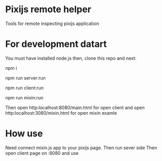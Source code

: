 # Pixijs remote helper

Tools for remote inspecting pixijs application


# For development datart

You must have installed node.js then, clone this repo and next:

npm i

npm run server:run

npm run client:run

npm run mixin:run

Then open http:localhost:8080/main.html for open client
and open http:localhost:3080/mixin.html for open mixin examle


# How use

Need connect mixin.js app to your pixijs page. Then run sever side
Then open client page on :8080 and use
